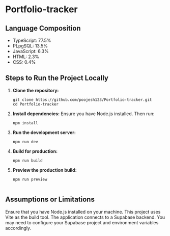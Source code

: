 # Portfolio-tracker

## Language Composition
- TypeScript: 77.5%
- PLpgSQL: 13.5%
- JavaScript: 6.3%
- HTML: 2.3%
- CSS: 0.4%

## Steps to Run the Project Locally

1. **Clone the repository:**
   ```shell
   git clone https://github.com/poojesh123/Portfolio-tracker.git
   cd Portfolio-tracker
2. **Install dependencies:**
   Ensure you have Node.js installed. 
  Then run:
   ``` shell
   npm install

3. **Run the development server:**
   ```shell
   npm run dev

4. **Build for production:**
   ```shell
   npm run build

5. **Preview the production build:**
   ```shell
   npm run preview
 
## Assumptions or Limitations


Ensure that you have Node.js installed on your machine.
This project uses Vite as the build tool.
The application connects to a Supabase backend. You may need to configure your Supabase project and environment variables accordingly.
